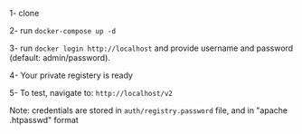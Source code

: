 1- clone

2- run `docker-compose up -d`

3- run `docker login http://localhost` and provide username and password (default: admin/password).

4- Your private registery is ready

5- To test, navigate to: `http://localhost/v2`


Note: credentials are stored in `auth/registry.password` file, and in "apache .htpasswd" format